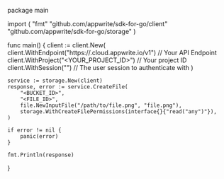 package main

import (
    "fmt"
    "github.com/appwrite/sdk-for-go/client"
    "github.com/appwrite/sdk-for-go/storage"
)

func main() {
    client := client.New(
        client.WithEndpoint("https://<REGION>.cloud.appwrite.io/v1") // Your API Endpoint
        client.WithProject("<YOUR_PROJECT_ID>") // Your project ID
        client.WithSession("") // The user session to authenticate with
    )

    service := storage.New(client)
    response, error := service.CreateFile(
        "<BUCKET_ID>",
        "<FILE_ID>",
        file.NewInputFile("/path/to/file.png", "file.png"),
        storage.WithCreateFilePermissions(interface{}{"read("any")"}),
    )

    if error != nil {
        panic(error)
    }

    fmt.Println(response)
}
